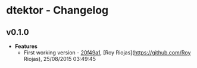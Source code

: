 
# dtektor - Changelog
## v0.1.0
- **Features**
  - First working version - [20f49a1]( https://github.com/royriojas/dtektor/commit/20f49a1 ), [Roy Riojas](https://github.com/Roy Riojas), 25/08/2015 03:49:45

    
